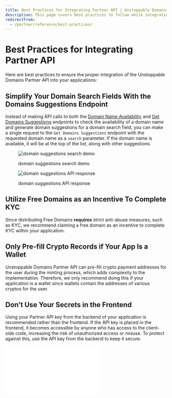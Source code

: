 ```yaml
---
title: Best Practices for Integrating Partner API | Unstoppable Domains Developer Portal
description: This page covers best practices to follow while integrating the Partner API.
redirectFrom:
  - /partner/reference/best-practices/
---
```


# Best Practices for Integrating Partner API

Here are best practices to ensure the proper integration of the Unstoppable Domains Partner API into your applications:

## Simplify Your Domain Search Fields With the Domains Suggestions Endpoint

Instead of making API calls to both the [Domain Name Availability](./check-domains-availability.md) and [Get Domains Suggestions](../quickstart/search-domains.md) endpoints to check the availability of a domain name and generate domain suggestions for a domain search field, you can make a single request to the `Get Domains Suggestions` endpoint with the requested domain name as a `search` parameter. If the domain name is available, it will be at the top of the list, along with other suggestions.

<figure class="half-inline-block">

![domain suggestions search demo](/images/domain-suggestions-search-demo.png)

<figcaption>domain suggestions search demo</figcaption>
</figure>

<figure class="half-inline-block">

![domain suggestions API response](/images/domain-suggestions-search-api.png)

<figcaption>domain suggestions API response</figcaption>
</figure>

## Utilize Free Domains as an Incentive To Complete KYC

Since distributing Free Domains **requires** strict anti-abuse measures, such as KYC, we recommend claiming a free domain as an incentive to complete KYC within your application.

## Only Pre-fill Crypto Records if Your App Is a Wallet

Unstoppable Domains Partner API can pre-fill crypto payment addresses for the user during the minting process, which adds complexity to the implementation. Therefore, we only recommend doing this if your application is a wallet since wallets contain the addresses of various cryptos for the user.

## Don’t Use Your Secrets in the Frontend

Using your Partner API key from the backend of your application is recommended rather than the frontend. If the API key is placed in the frontend, it becomes accessible by anyone who has access to the client-side code, increasing the risk of unauthorized access or misuse. To protect against this, use the API key from the backend to keep it secure.

<embed src="/snippets/_discord.md" />
